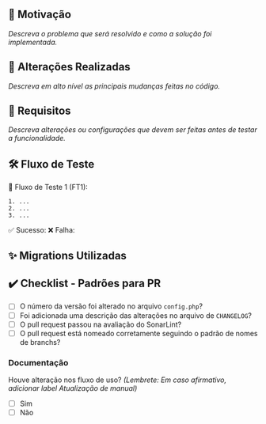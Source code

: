 ## 🚀 Motivação
_Descreva o problema que será resolvido e como a solução foi implementada._

## 🔧 Alterações Realizadas
_Descreva em alto nível as principais mudanças feitas no código._  

## 📌 Requisitos
_Descreva alterações ou configurações que devem ser feitas antes de testar a funcionalidade._  

## 🛠️ Fluxo de Teste

🧪 Fluxo de Teste 1 (FT1):
```
1. ...  
2. ...  
3. ...
```
✅ Sucesso: 
❌ Falha: 

## ✨ Migrations Utilizadas

## ✔️ Checklist - Padrões para PR
- [ ] O número da versão foi alterado no arquivo ``` config.php ```?
- [ ] Foi adicionada uma descrição das alterações no arquivo de   ``` CHANGELOG ```?
- [ ] O pull request passou na avaliação do SonarLint?
- [ ] O pull request está nomeado corretamente seguindo o padrão de nomes de branchs?

### Documentação 
Houve alteração nos fluxo de uso? 
*(Lembrete: Em caso afirmativo, adicionar label Atualização de manual)*
- [ ] Sim   
- [ ] Não
